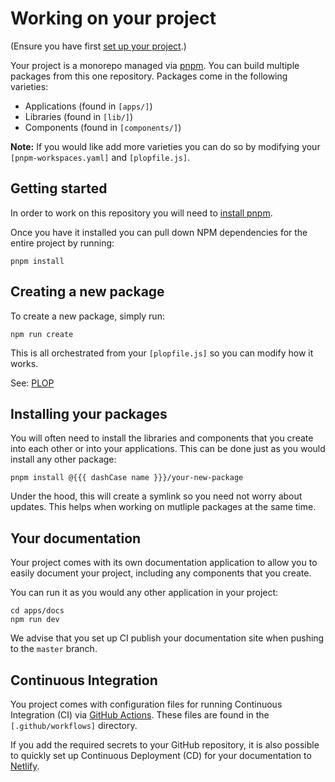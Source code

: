 Working on your project
=======================

(Ensure you have first [set up your project].)

Your project is a monorepo managed via [pnpm]. You can build multiple
packages from this one repository. Packages come in the following
varieties:
- Applications (found in `[apps/]`)
- Libraries (found in `[lib/]`)
- Components (found in `[components/]`)

**Note:** If you would like add more varieties you can do so by modifying
your `[pnpm-workspaces.yaml]` and `[plopfile.js]`.


Getting started
---------------

In order to work on this repository you will need to [install pnpm].

Once you have it installed you can pull down NPM dependencies for the
entire project by running:

```shell
pnpm install
```


Creating a new package
----------------------

To create a new package, simply run:
```shell
npm run create
```

This is all orchestrated from your `[plopfile.js]` so you can modify how
it works.

See: [PLOP]


Installing your packages
------------------------

You will often need to install the libraries and components that you
create into each other or into your applications. This can be done just
as you would install any other package:

```shell
pnpm install @{{{ dashCase name }}}/your-new-package
```

Under the hood, this will create a symlink so you need not worry about
updates. This helps when working on mutliple packages at the same time.


Your documentation
------------------

Your project comes with its own documentation application to allow you
to easily document your project, including any components that you create.

You can run it as you would any other application in your project:

```shell
cd apps/docs
npm run dev
```

We advise that you set up CI publish your documentation site when
pushing to the `master` branch.


Continuous Integration
----------------------

You project comes with configuration files for running Continuous
Integration (CI) via [GitHub Actions]. These files are found in the
`[.github/workflows]` directory.

If you add the required secrets to your GitHub repository, it is also
possible to quickly set up Continuous Deployment (CD) for your
documentation to [Netlify].


[set up your project]: ./get-started
[pnpm]: https://pnpm.js.org/
[Applications]: https://not-govuk/
[Libraries]: https://not-govuk/
[Components]: https://not-govuk/
[apps/]: ./apps/
[lib/]: ./lib/
[components/]: ./components/
[pnpm-workspaces.yaml]: ./pnpm-workspaces.yaml
[plopfile.js]: ./plopfile.js
[install pnpm]: https://pnpm.js.org/en/installation
[PLOP]: https://plopjs.com/
[documentation application]: ./apps/docs
[GitHub Actions]: https://github.com/features/actions
[.github/workflows]: ./.github/workflows
[Netlify]: https://www.netlify.com/
